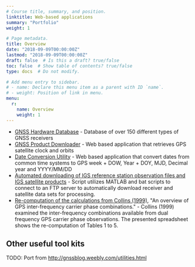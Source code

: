 ```yaml
---
# Course title, summary, and position.
linktitle: Web-based applications
summary: "Portfolio"
weight: 1

# Page metadata.
title: Overview
date: "2018-09-09T00:00:00Z"
lastmod: "2018-09-09T00:00:00Z"
draft: false  # Is this a draft? true/false
toc: false  # Show table of contents? true/false
type: docs  # Do not modify.

# Add menu entry to sidebar.
# - name: Declare this menu item as a parent with ID `name`.
# - weight: Position of link in menu.
menu:
  r:
    name: Overview
    weight: 1
---
```


* [GNSS Hardware Database](./gnss_hardware/) - Database of over 150 different types of GNSS receivers
* [GNSS Product Downloader](./gnss_product/) - Web based application that retrieves GPS satellite clock and orbits
* [Date Conversion Utility](./date_utility/) - Web based application that convert dates from common time systems to GPS week + DOW, Year + DOY, MJD, Decimal year and YYYY/MM/DD
* [Automated downloading of IGS reference station observation files and IGS satellite products](https://github.com/garrettseepersad/batchDownload) - Script utilizes MATLAB and bat scripts to connect to an FTP server to automatically download receiver and satellite data sets for processing. 
* [Re-computation of the calculations from Collins (1999)](./collins_1999.xlsx), "An overview of GPS inter-frequency carrier phase combinations." - Collins (1999) examined the inter-frequency combinations available from dual frequency GPS carrier phase observations. The presented spreadsheet shows the re-computation of Tables 1 to 5.

## Other useful tool kits

TODO: Port from http://gnssblog.weebly.com/utilities.html